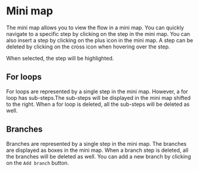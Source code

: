 # Mini map

The mini map allows you to view the flow in a mini map. You can quickly navigate to a specific step by clicking on the step in the mini map. You can also insert a step by clicking on the plus icon in the mini map. A step can be deleted by clicking on the cross icon when hovering over the step.

When selected, the step will be highlighted.

## For loops

For loops are represented by a single step in the mini map. However, a for loop has sub-steps.The sub-steps will be displayed in the mini map shifted to the right. When a for loop is deleted, all the sub-steps will be deleted as well.

## Branches

Branches are represented by a single step in the mini map. The branches are displayed as boxes in the mini map. When a branch step is deleted, all the branches will be deleted as well. You can add a new branch by clicking on the `Add branch` button.
